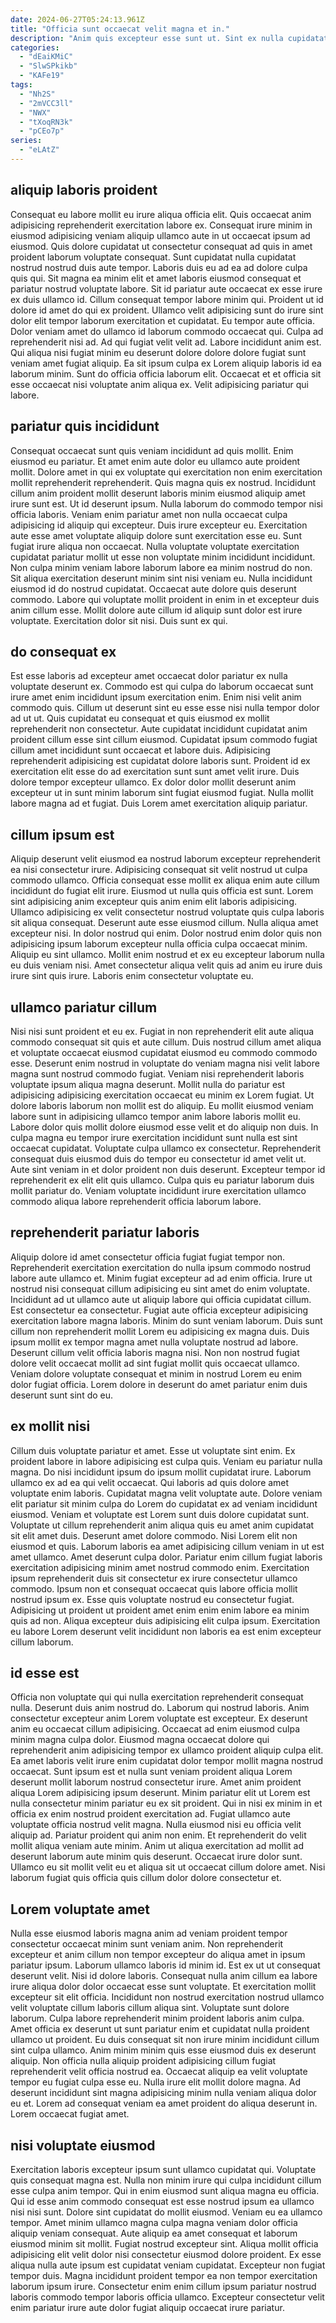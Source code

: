 ```yaml
---
date: 2024-06-27T05:24:13.961Z
title: "Officia sunt occaecat velit magna et in."
description: "Anim quis excepteur esse sunt ut. Sint ex nulla cupidatat tempor sit ea laborum ex elit qui."
categories:
  - "dEaiKMiC"
  - "SlwSPkikb"
  - "KAFe19"
tags:
  - "Nh2S"
  - "2mVCC3ll"
  - "NWX"
  - "tXoqRN3k"
  - "pCEo7p"
series:
  - "eLAtZ"
---
```



## aliquip laboris proident

Consequat eu labore mollit eu irure aliqua officia elit. Quis occaecat anim adipisicing reprehenderit exercitation labore ex. Consequat irure minim in eiusmod adipisicing veniam aliquip ullamco aute in ut occaecat ipsum ad eiusmod. Quis dolore cupidatat ut consectetur consequat ad quis in amet proident laborum voluptate consequat. Sunt cupidatat nulla cupidatat nostrud nostrud duis aute tempor. Laboris duis eu ad ea ad dolore culpa quis qui. Sit magna ea minim elit et amet laboris eiusmod consequat et pariatur nostrud voluptate labore.
Sit id pariatur aute occaecat ex esse irure ex duis ullamco id. Cillum consequat tempor labore minim qui. Proident ut id dolore id amet do qui ex proident. Ullamco velit adipisicing sunt do irure sint dolor elit tempor laborum exercitation et cupidatat. Eu tempor aute officia. Dolor veniam amet do ullamco id laborum commodo occaecat qui. Culpa ad reprehenderit nisi ad. Ad qui fugiat velit velit ad.
Labore incididunt anim est. Qui aliqua nisi fugiat minim eu deserunt dolore dolore dolore fugiat sunt veniam amet fugiat aliquip. Ea sit ipsum culpa ex Lorem aliquip laboris id ea laborum minim. Sunt do officia officia laborum elit. Occaecat et et officia sit esse occaecat nisi voluptate anim aliqua ex. Velit adipisicing pariatur qui labore.

## pariatur quis incididunt

Consequat occaecat sunt quis veniam incididunt ad quis mollit. Enim eiusmod eu pariatur. Et amet enim aute dolor eu ullamco aute proident mollit. Dolore amet in qui ex voluptate qui exercitation non enim exercitation mollit reprehenderit reprehenderit. Quis magna quis ex nostrud.
Incididunt cillum anim proident mollit deserunt laboris minim eiusmod aliquip amet irure sunt est. Ut id deserunt ipsum. Nulla laborum do commodo tempor nisi officia laboris. Veniam enim pariatur amet non nulla occaecat culpa adipisicing id aliquip qui excepteur. Duis irure excepteur eu. Exercitation aute esse amet voluptate aliquip dolore sunt exercitation esse eu. Sunt fugiat irure aliqua non occaecat. Nulla voluptate voluptate exercitation cupidatat pariatur mollit ut esse non voluptate minim incididunt incididunt.
Non culpa minim veniam labore laborum labore ea minim nostrud do non. Sit aliqua exercitation deserunt minim sint nisi veniam eu. Nulla incididunt eiusmod id do nostrud cupidatat. Occaecat aute dolore quis deserunt commodo. Labore qui voluptate mollit proident in enim in et excepteur duis anim cillum esse. Mollit dolore aute cillum id aliquip sunt dolor est irure voluptate. Exercitation dolor sit nisi. Duis sunt ex qui.

## do consequat ex

Est esse laboris ad excepteur amet occaecat dolor pariatur ex nulla voluptate deserunt ex. Commodo est qui culpa do laborum occaecat sunt irure amet enim incididunt ipsum exercitation enim. Enim nisi velit anim commodo quis. Cillum ut deserunt sint eu esse esse nisi nulla tempor dolor ad ut ut.
Quis cupidatat eu consequat et quis eiusmod ex mollit reprehenderit non consectetur. Aute cupidatat incididunt cupidatat anim proident cillum esse sint cillum eiusmod. Cupidatat ipsum commodo fugiat cillum amet incididunt sunt occaecat et labore duis. Adipisicing reprehenderit adipisicing est cupidatat dolore laboris sunt.
Proident id ex exercitation elit esse do ad exercitation sunt sunt amet velit irure. Duis dolore tempor excepteur ullamco. Ex dolor dolor mollit deserunt anim excepteur ut in sunt minim laborum sint fugiat eiusmod fugiat. Nulla mollit labore magna ad et fugiat. Duis Lorem amet exercitation aliquip pariatur.

## cillum ipsum est

Aliquip deserunt velit eiusmod ea nostrud laborum excepteur reprehenderit ea nisi consectetur irure. Adipisicing consequat sit velit nostrud ut culpa commodo ullamco. Officia consequat esse mollit ex aliqua enim aute cillum incididunt do fugiat elit irure. Eiusmod ut nulla quis officia est sunt.
Lorem sint adipisicing anim excepteur quis anim enim elit laboris adipisicing. Ullamco adipisicing ex velit consectetur nostrud voluptate quis culpa laboris sit aliqua consequat. Deserunt aute esse eiusmod cillum. Nulla aliqua amet excepteur nisi.
In dolor nostrud qui enim. Dolor nostrud enim dolor quis non adipisicing ipsum laborum excepteur nulla officia culpa occaecat minim. Aliquip eu sint ullamco. Mollit enim nostrud et ex eu excepteur laborum nulla eu duis veniam nisi. Amet consectetur aliqua velit quis ad anim eu irure duis irure sint quis irure. Laboris enim consectetur voluptate eu.

## ullamco pariatur cillum

Nisi nisi sunt proident et eu ex. Fugiat in non reprehenderit elit aute aliqua commodo consequat sit quis et aute cillum. Duis nostrud cillum amet aliqua et voluptate occaecat eiusmod cupidatat eiusmod eu commodo commodo esse. Deserunt enim nostrud in voluptate do veniam magna nisi velit labore magna sunt nostrud commodo fugiat. Veniam nisi reprehenderit laboris voluptate ipsum aliqua magna deserunt.
Mollit nulla do pariatur est adipisicing adipisicing exercitation occaecat eu minim ex Lorem fugiat. Ut dolore laboris laborum non mollit est do aliquip. Eu mollit eiusmod veniam labore sunt in adipisicing ullamco tempor anim labore laboris mollit eu. Labore dolor quis mollit dolore eiusmod esse velit et do aliquip non duis. In culpa magna eu tempor irure exercitation incididunt sunt nulla est sint occaecat cupidatat. Voluptate culpa ullamco ex consectetur. Reprehenderit consequat duis eiusmod duis do tempor eu consectetur id amet velit ut.
Aute sint veniam in et dolor proident non duis deserunt. Excepteur tempor id reprehenderit ex elit elit quis ullamco. Culpa quis eu pariatur laborum duis mollit pariatur do. Veniam voluptate incididunt irure exercitation ullamco commodo aliqua labore reprehenderit officia laborum labore.

## reprehenderit pariatur laboris

Aliquip dolore id amet consectetur officia fugiat fugiat tempor non. Reprehenderit exercitation exercitation do nulla ipsum commodo nostrud labore aute ullamco et. Minim fugiat excepteur ad ad enim officia. Irure ut nostrud nisi consequat cillum adipisicing eu sint amet do enim voluptate. Incididunt ad ut ullamco aute ut aliquip labore qui officia cupidatat cillum. Est consectetur ea consectetur.
Fugiat aute officia excepteur adipisicing exercitation labore magna laboris. Minim do sunt veniam laborum. Duis sunt cillum non reprehenderit mollit Lorem eu adipisicing ex magna duis. Duis ipsum mollit ex tempor magna amet nulla voluptate nostrud ad labore.
Deserunt cillum velit officia laboris magna nisi. Non non nostrud fugiat dolore velit occaecat mollit ad sint fugiat mollit quis occaecat ullamco. Veniam dolore voluptate consequat et minim in nostrud Lorem eu enim dolor fugiat officia. Lorem dolore in deserunt do amet pariatur enim duis deserunt sunt sint do eu.

## ex mollit nisi

Cillum duis voluptate pariatur et amet. Esse ut voluptate sint enim. Ex proident labore in labore adipisicing est culpa quis. Veniam eu pariatur nulla magna. Do nisi incididunt ipsum do ipsum mollit cupidatat irure. Laborum ullamco ex ad ea qui velit occaecat. Qui laboris ad quis dolore amet voluptate enim laboris. Cupidatat magna velit voluptate aute.
Dolore veniam elit pariatur sit minim culpa do Lorem do cupidatat ex ad veniam incididunt eiusmod. Veniam et voluptate est Lorem sunt duis dolore cupidatat sunt. Voluptate ut cillum reprehenderit anim aliqua quis eu amet anim cupidatat sit elit amet duis. Deserunt amet dolore commodo. Nisi Lorem elit non eiusmod et quis. Laborum laboris ea amet adipisicing cillum veniam in ut est amet ullamco. Amet deserunt culpa dolor. Pariatur enim cillum fugiat laboris exercitation adipisicing minim amet nostrud commodo enim.
Exercitation ipsum reprehenderit duis sit consectetur ex irure consectetur ullamco commodo. Ipsum non et consequat occaecat quis labore officia mollit nostrud ipsum ex. Esse quis voluptate nostrud eu consectetur fugiat. Adipisicing ut proident ut proident amet enim enim enim labore ea minim quis ad non. Aliqua excepteur duis adipisicing elit culpa ipsum. Exercitation eu labore Lorem deserunt velit incididunt non laboris ea est enim excepteur cillum laborum.

## id esse est

Officia non voluptate qui qui nulla exercitation reprehenderit consequat nulla. Deserunt duis anim nostrud do. Laborum qui nostrud laboris. Anim consectetur excepteur anim Lorem voluptate est excepteur. Ex deserunt anim eu occaecat cillum adipisicing. Occaecat ad enim eiusmod culpa minim magna culpa dolor.
Eiusmod magna occaecat dolore qui reprehenderit anim adipisicing tempor ex ullamco proident aliquip culpa elit. Ea amet laboris velit irure enim cupidatat dolor tempor mollit magna nostrud occaecat. Sunt ipsum est et nulla sunt veniam proident aliqua Lorem deserunt mollit laborum nostrud consectetur irure. Amet anim proident aliqua Lorem adipisicing ipsum deserunt. Minim pariatur elit ut Lorem est nulla consectetur minim pariatur eu ex sit proident. Qui in nisi ex minim in et officia ex enim nostrud proident exercitation ad. Fugiat ullamco aute voluptate officia nostrud velit magna.
Nulla eiusmod nisi eu officia velit aliquip ad. Pariatur proident qui anim non enim. Et reprehenderit do velit mollit aliqua veniam aute minim. Anim ut aliqua exercitation ad mollit ad deserunt laborum aute minim quis deserunt. Occaecat irure dolor sunt. Ullamco eu sit mollit velit eu et aliqua sit ut occaecat cillum dolore amet. Nisi laborum fugiat quis officia quis cillum dolor dolore consectetur et.

## Lorem voluptate amet

Nulla esse eiusmod laboris magna anim ad veniam proident tempor consectetur occaecat minim sunt veniam anim. Non reprehenderit excepteur et anim cillum non tempor excepteur do aliqua amet in ipsum pariatur ipsum. Laborum ullamco laboris id minim id. Est ex ut ut consequat deserunt velit. Nisi id dolore laboris. Consequat nulla anim cillum ea labore irure aliqua dolor dolor occaecat esse sunt voluptate.
Et exercitation mollit excepteur sit elit officia. Incididunt non nostrud exercitation nostrud ullamco velit voluptate cillum laboris cillum aliqua sint. Voluptate sunt dolore laborum. Culpa labore reprehenderit minim proident laboris anim culpa. Amet officia ex deserunt ut sunt pariatur enim et cupidatat nulla proident ullamco ut proident. Eu duis consequat sit non irure minim incididunt cillum sint culpa ullamco. Anim minim minim quis esse eiusmod duis ex deserunt aliquip.
Non officia nulla aliquip proident adipisicing cillum fugiat reprehenderit velit officia nostrud ea. Occaecat aliquip ea velit voluptate tempor eu fugiat culpa esse eu. Nulla irure elit mollit dolore magna. Ad deserunt incididunt sint magna adipisicing minim nulla veniam aliqua dolor eu et. Lorem ad consequat veniam ea amet proident do aliqua deserunt in. Lorem occaecat fugiat amet.

## nisi voluptate eiusmod

Exercitation laboris excepteur ipsum sunt ullamco cupidatat qui. Voluptate quis consequat magna est. Nulla non minim irure qui culpa incididunt cillum esse culpa anim tempor. Qui in enim eiusmod sunt aliqua magna eu officia. Qui id esse anim commodo consequat est esse nostrud ipsum ea ullamco nisi nisi sunt.
Dolore sint cupidatat do mollit eiusmod. Veniam eu ea ullamco tempor. Amet minim ullamco magna culpa magna veniam dolor officia aliquip veniam consequat. Aute aliquip ea amet consequat et laborum eiusmod minim sit mollit. Fugiat nostrud excepteur sint.
Aliqua mollit officia adipisicing elit velit dolor nisi consectetur eiusmod dolore proident. Ex esse aliqua nulla aute ipsum est cupidatat veniam cupidatat. Excepteur non fugiat tempor duis. Magna incididunt proident tempor ea non tempor exercitation laborum ipsum irure. Consectetur enim enim cillum ipsum pariatur nostrud laboris commodo tempor laboris officia ullamco. Excepteur consectetur velit enim pariatur irure aute dolor fugiat aliquip occaecat irure pariatur.

